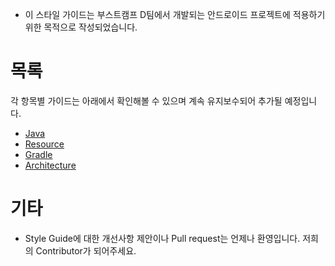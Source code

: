 - 이 스타일 가이드는 부스트캠프 D팀에서 개발되는 안드로이드 프로젝트에 적용하기 위한 목적으로 작성되었습니다.

# 목록
각 항목별 가이드는 아래에서 확인해볼 수 있으며 계속 유지보수되어 추가될 예정입니다.
- [Java](Java.md)
- [Resource](Resource.md)
- [Gradle](Gradle.md)
- [Architecture](Architecture.md)


# 기타
- Style Guide에 대한 개선사항 제안이나 Pull request는 언제나 환영입니다. 저희의 Contributor가 되어주세요.

